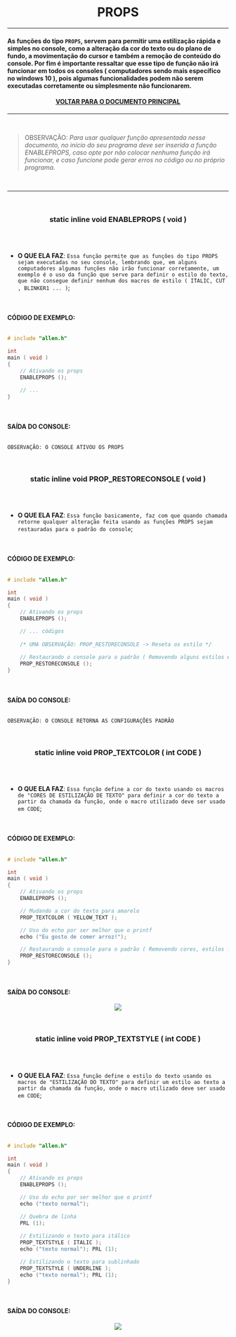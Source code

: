 <h1 align="center"> PROPS </h1>

---

#### As funções do tipo ` PROPS `, servem para permitir uma estilização rápida e simples no console, como a alteração da cor do texto ou do plano de fundo, a movimentação do cursor e também a remoção de conteúdo do console. Por fim é importante ressaltar que esse tipo de função não irá funcionar em todos os consoles ( computadores sendo mais específico no windows 10 ), pois algumas funcionalidades podem não serem executadas corretamente ou simplesmente não funcionarem. 

#### <p align="center"> <a href="https://github.com/AllenoBoy/allen.h" title="Retornar a documentação."> VOLTAR PARA O DOCUMENTO PRINCIPAL</a> </p>

---













<br>

> OBSERVAÇÃO: *Para usar qualquer função apresentada nesse documento, no início do seu programa deve ser inserida a função ENABLEPROPS, caso opte por não colocar nenhuma função irá funcionar, e caso funcione pode gerar erros no código ou no próprio programa.*

<br>

---















<br>

<h3 align="center"> static inline void ENABLEPROPS ( void ) </h3> 

<br>
<br>

- **O QUE ELA FAZ**: `Essa função permite que as funções do tipo PROPS sejam executadas no seu console, lembrando que, em alguns computadores algumas funções não irão funcionar corretamente, um exemplo é o uso da função que serve para definir o estilo do texto, que não consegue definir nenhum dos macros de estilo ( ITALIC, CUT , BLINKER1 ... )`;

<br>

#### CÓDIGO DE EXEMPLO:

```c

# include "allen.h"

int 
main ( void )
{      
    // Ativando os props
    ENABLEPROPS ();
    
    // ...
}

```

<br>

#### SAÍDA DO CONSOLE:

```sh

OBSERVAÇÃO: O CONSOLE ATIVOU OS PROPS

```






















<br>

<h3 align="center"> static inline void PROP_RESTORECONSOLE ( void ) </h3> 

<br>
<br>

- **O QUE ELA FAZ**: `Essa função basicamente, faz com que quando chamada retorne qualquer alteração feita usando as funções PROPS sejam restauradas para o padrão do console`;

<br>

#### CÓDIGO DE EXEMPLO:

```c

# include "allen.h"

int 
main ( void )
{      
    // Ativando os props
    ENABLEPROPS ();

    // ... códigos
     
    /* UMA OBSERVAÇÃO: PROP_RESTORECONSOLE -> Reseta os estilo */
     
    // Restaurando o console para o padrão ( Removendo alguns estilos e retornando a cor para a padrão do console )
    PROP_RESTORECONSOLE ();
}

```

<br>

#### SAÍDA DO CONSOLE:

```sh

OBSERVAÇÃO: O CONSOLE RETORNA AS CONFIGURAÇÕES PADRÃO

```
















<br>

<h3 align="center"> static inline void PROP_TEXTCOLOR ( int CODE ) </h3> 

<br>
<br>

- **O QUE ELA FAZ**: `Essa função define a cor do texto usando os macros de "CORES DE ESTILIZAÇÃO DE TEXTO" para definir a cor do texto a partir da chamada da função, onde o macro utilizado deve ser usado em CODE`;

<br>

#### CÓDIGO DE EXEMPLO:

```c

# include "allen.h"

int 
main ( void )
{      
    // Ativando os props
    ENABLEPROPS ();

    // Mudando a cor do texto para amarelo
    PROP_TEXTCOLOR ( YELLOW_TEXT );

    // Uso do echo por ser melhor que o printf
    echo ("Eu gosto de comer arroz!");

    // Restaurando o console para o padrão ( Removendo cores, estilos ... )
    PROP_RESTORECONSOLE ();
}

```

<br>

#### SAÍDA DO CONSOLE:

<p align="center">
  <img src="https://user-images.githubusercontent.com/114815898/232172410-6c170dfc-8957-469b-a473-634864874976.png">
</p>

















<br>

<h3 align="center"> static inline void PROP_TEXTSTYLE ( int CODE ) </h3> 

<br>
<br>

- **O QUE ELA FAZ**: `Essa função define o estilo do texto usando os macros de "ESTILIZAÇÃO DO TEXTO" para definir um estilo ao texto a partir da chamada da função, onde o macro utilizado deve ser usado em CODE`;

<br>

#### CÓDIGO DE EXEMPLO:

```c

# include "allen.h"

int 
main ( void )
{      
    // Ativando os props
    ENABLEPROPS ();

    // Uso do echo por ser melhor que o printf
    echo ("texto normal");

    // Quebra de linha
    PRL (1);
    
    // Estilizando o texto para itálico
    PROP_TEXTSTYLE ( ITALIC );
    echo ("texto normal"); PRL (1);

    // Estilizando o texto para sublinhado
    PROP_TEXTSTYLE ( UNDERLINE );
    echo ("texto normal"); PRL (1);
}

```

<br>

#### SAÍDA DO CONSOLE:

<p align="center">
  <img src="https://user-images.githubusercontent.com/114815898/232172880-59e5ed1e-a32c-4a14-91e2-a9101d9c61ba.png">
</p>





